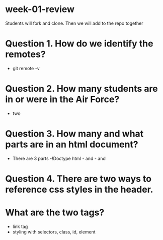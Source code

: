 # week-01-review
Students will fork and clone. Then we will add to the repo together
# Question 1. How do we identify the remotes?
- git remote -v

# Question 2. How many students are in or were in the Air Force?
- two

# Question 3. How many and what parts are in an html document?
- There are 3 parts
-!Doctype html
-<head> and </head>
-<body> and </body>

# Question 4. There are two ways to reference css styles in the header.
# What are the two tags?
- link tag
- styling with selectors, class, id, element